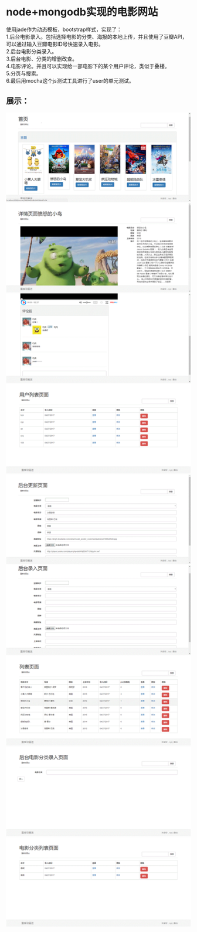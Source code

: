 node+mongodb实现的电影网站
====

使用jade作为动态模板，bootstrap样式，实现了：<br>
1.后台电影录入。包括选择电影的分类、海报的本地上传，并且使用了豆瓣API，可以通过输入豆瓣电影ID号快速录入电影。<br>
2.后台电影分类录入。<br>
3.后台电影、分类的增删改查。<br>
4.电影评论。并且可以实现给一部电影下的某个用户评论，类似于叠楼。<br>
5.分页与搜索。<br>
6.最后用mocha这个js测试工具进行了user的单元测试。<br>

展示：
-------
![](https://github.com/chenyeqing/movie_node-mongo/raw/master/img/index.gif)
![](https://github.com/chenyeqing/movie_node-mongo/raw/master/img/detail.gif)
![](https://github.com/chenyeqing/movie_node-mongo/raw/master/img/comment.gif)
![](https://github.com/chenyeqing/movie_node-mongo/raw/master/img/admin_user_list.gif)
![](https://github.com/chenyeqing/movie_node-mongo/raw/master/img/admin_movie_update.gif)
![](https://github.com/chenyeqing/movie_node-mongo/raw/master/img/admin_movie_new.gif)
![](https://github.com/chenyeqing/movie_node-mongo/raw/master/img/admin_movie_list.gif)
![](https://github.com/chenyeqing/movie_node-mongo/raw/master/img/admin_category_new.gif)
![](https://github.com/chenyeqing/movie_node-mongo/raw/master/img/admin_category_list.gif)
